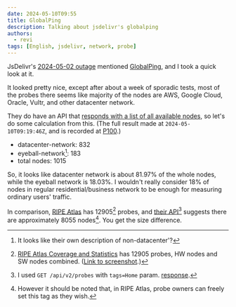 ```yaml
---
date: 2024-05-10T09:55
title: GlobalPing
description: Talking about jsdelivr's globalping
authors:
  - revi
tags: [English, jsdelivr, network, probe]
---
```


JsDelivr's [2024-05-02 outage](https://www.jsdelivr.com/blog/jsdelivr-may-outage-postmortem/) mentioned [GlobalPing](https://jsdelivr.com/globalping), and I took a quick look at it.

It looked pretty nice, except after about a week of sporadic tests, most of the probes there seems like majority of the nodes are AWS, Google Cloud, Oracle, Vultr, and other datacenter network.

They do have an API that [responds with a list of all available nodes](https://www.jsdelivr.com/docs/api.globalping.io#get-/v1/probes), so let's do some calculation from this. (The full result made at <code>2024-05-10T09:19:46Z</code>, and is recorded at [P100](https://issuetracker.revi.xyz/P100).)

* datacenter-network: 832
* eyeball-network[^1]: 183
* total nodes: 1015

So, it looks like datacenter network is about 81.97% of the whole nodes, while the eyeball network is 18.03%. I wouldn't really consider 18% of nodes in regular residential/business network to be enough for measuring ordinary users' traffic.

In comparison, [RIPE Atlas](https://atlas.ripe.net) has 12905[^2] probes, and [their API](https://atlas.ripe.net/docs/apis/rest-api-reference/#probes)[^3] suggests there are approximately 8055 nodes[^4]. You get the size difference.

[^1]: It looks like their own description of non-datacenter'?
[^2]: [RIPE Atlas Coverage and Statistics](https://atlas.ripe.net/coverage/) has 12905 probes, HW nodes and SW nodes combined. ([Link to screenshot](atlas-screenshot.png).)
[^3]: I used `GET /api/v2/probes` with `tags=Home` param. [response](https://issuetracker.revi.xyz/P101).
[^4]: However it should be noted that, in RIPE Atlas, probe owners can freely set this tag as they wish.
